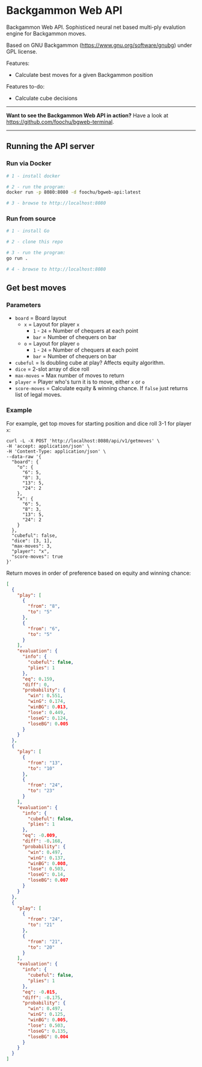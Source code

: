 # Backgammon Web API

Backgammon Web API. Sophisticed neural net based multi-ply evalution engine for Backgammon moves.

Based on GNU Backgammon (https://www.gnu.org/software/gnubg) under GPL license.

Features:

- Calculate best moves for a given Backgammon position

Features to-do:

- Calculate cube decisions

***

**Want to see the Backgammon Web API in action?** Have a look at https://github.com/foochu/bgweb-terminal.

***

## Running the API server

### Run via Docker

```sh
# 1 - install docker

# 2 - run the program:
docker run -p 8080:8080 -d foochu/bgweb-api:latest

# 3 - browse to http://localhost:8080
```

### Run from source

```sh
# 1 - install Go

# 2 - clone this repo

# 3 - run the program:
go run .

# 4 - browse to http://localhost:8080
```

## Get best moves

### Parameters

- `board` = Board layout
  - `x` = Layout for player `x`
    - `1` - `24` = Number of chequers at each point
    - `bar` = Number of chequers on bar
  - `o` = Layout for player `o`
    - `1` - `24` = Number of chequers at each point
    - `bar` = Number of chequers on bar
- `cubeful` = Is doubling cube at play? Affects equity algorithm.
- `dice` = 2-slot array of dice roll
- `max-moves` = Max number of moves to return
- `player` = Player who's turn it is to move, either `x` or `o`
- `score-moves` = Calculate equity & winning chance. If `false` just returns list of legal moves.

### Example

For example, get top moves for starting position and dice roll 3-1 for player `x`:

```
curl -L -X POST 'http://localhost:8080/api/v1/getmoves' \
-H 'accept: application/json' \
-H 'Content-Type: application/json' \
--data-raw '{
  "board": {
    "o": {
      "6": 5,
      "8": 3,
      "13": 5,
      "24": 2
    },
    "x": {
      "6": 5,
      "8": 3,
      "13": 5,
      "24": 2
    }
  },
  "cubeful": false,
  "dice": [3, 1],
  "max-moves": 3,
  "player": "x",
  "score-moves": true
}'
```

Return moves in order of preference based on equity and winning chance:

```json
[
  {
    "play": [
      {
        "from": "8",
        "to": "5"
      },
      {
        "from": "6",
        "to": "5"
      }
    ],
    "evaluation": {
      "info": {
        "cubeful": false,
        "plies": 1
      },
      "eq": 0.159,
      "diff": 0,
      "probability": {
        "win": 0.551,
        "winG": 0.174,
        "winBG": 0.013,
        "lose": 0.449,
        "loseG": 0.124,
        "loseBG": 0.005
      }
    }
  },
  {
    "play": [
      {
        "from": "13",
        "to": "10"
      },
      {
        "from": "24",
        "to": "23"
      }
    ],
    "evaluation": {
      "info": {
        "cubeful": false,
        "plies": 1
      },
      "eq": -0.009,
      "diff": -0.168,
      "probability": {
        "win": 0.497,
        "winG": 0.137,
        "winBG": 0.008,
        "lose": 0.503,
        "loseG": 0.14,
        "loseBG": 0.007
      }
    }
  },
  {
    "play": [
      {
        "from": "24",
        "to": "21"
      },
      {
        "from": "21",
        "to": "20"
      }
    ],
    "evaluation": {
      "info": {
        "cubeful": false,
        "plies": 1
      },
      "eq": -0.015,
      "diff": -0.175,
      "probability": {
        "win": 0.497,
        "winG": 0.125,
        "winBG": 0.005,
        "lose": 0.503,
        "loseG": 0.135,
        "loseBG": 0.004
      }
    }
  }
]
```
